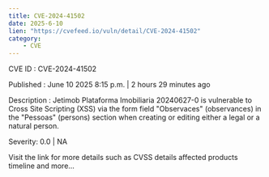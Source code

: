 ```yaml
---
title: CVE-2024-41502
date: 2025-6-10
lien: "https://cvefeed.io/vuln/detail/CVE-2024-41502"
category:
    - CVE
---
```


CVE ID : CVE-2024-41502

Published :  June 10
2025
8:15 p.m. | 2 hours
29 minutes ago

Description : Jetimob Plataforma Imobiliaria 20240627-0 is vulnerable to Cross Site Scripting (XSS) via the form field "Observaces" (observances) in the "Pessoas" (persons) section when creating or editing either a legal or a natural person.

Severity: 0.0 | NA

Visit the link for more details
such as CVSS details
affected products
timeline
and more...
